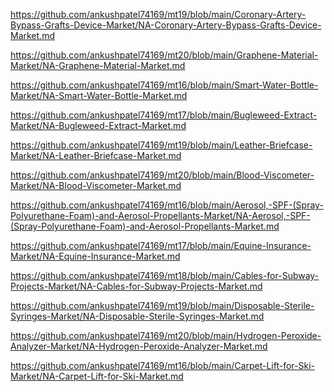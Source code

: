 <p><a href="https://github.com/ankushpatel74169/mt19/blob/main/Coronary-Artery-Bypass-Grafts-Device-Market/NA-Coronary-Artery-Bypass-Grafts-Device-Market.md">https://github.com/ankushpatel74169/mt19/blob/main/Coronary-Artery-Bypass-Grafts-Device-Market/NA-Coronary-Artery-Bypass-Grafts-Device-Market.md</a></p><p><a href="https://github.com/ankushpatel74169/mt20/blob/main/Graphene-Material-Market/NA-Graphene-Material-Market.md">https://github.com/ankushpatel74169/mt20/blob/main/Graphene-Material-Market/NA-Graphene-Material-Market.md</a></p><p><a href="https://github.com/ankushpatel74169/mt16/blob/main/Smart-Water-Bottle-Market/NA-Smart-Water-Bottle-Market.md">https://github.com/ankushpatel74169/mt16/blob/main/Smart-Water-Bottle-Market/NA-Smart-Water-Bottle-Market.md</a></p><p><a href="https://github.com/ankushpatel74169/mt17/blob/main/Bugleweed-Extract-Market/NA-Bugleweed-Extract-Market.md">https://github.com/ankushpatel74169/mt17/blob/main/Bugleweed-Extract-Market/NA-Bugleweed-Extract-Market.md</a></p><p><a href="https://github.com/ankushpatel74169/mt19/blob/main/Leather-Briefcase-Market/NA-Leather-Briefcase-Market.md">https://github.com/ankushpatel74169/mt19/blob/main/Leather-Briefcase-Market/NA-Leather-Briefcase-Market.md</a></p><p><a href="https://github.com/ankushpatel74169/mt20/blob/main/Blood-Viscometer-Market/NA-Blood-Viscometer-Market.md">https://github.com/ankushpatel74169/mt20/blob/main/Blood-Viscometer-Market/NA-Blood-Viscometer-Market.md</a></p><p><a href="https://github.com/ankushpatel74169/mt16/blob/main/Aerosol,-SPF-(Spray-Polyurethane-Foam)-and-Aerosol-Propellants-Market/NA-Aerosol,-SPF-(Spray-Polyurethane-Foam)-and-Aerosol-Propellants-Market.md">https://github.com/ankushpatel74169/mt16/blob/main/Aerosol,-SPF-(Spray-Polyurethane-Foam)-and-Aerosol-Propellants-Market/NA-Aerosol,-SPF-(Spray-Polyurethane-Foam)-and-Aerosol-Propellants-Market.md</a></p><p><a href="https://github.com/ankushpatel74169/mt17/blob/main/Equine-Insurance-Market/NA-Equine-Insurance-Market.md">https://github.com/ankushpatel74169/mt17/blob/main/Equine-Insurance-Market/NA-Equine-Insurance-Market.md</a></p><p><a href="https://github.com/ankushpatel74169/mt18/blob/main/Cables-for-Subway-Projects-Market/NA-Cables-for-Subway-Projects-Market.md">https://github.com/ankushpatel74169/mt18/blob/main/Cables-for-Subway-Projects-Market/NA-Cables-for-Subway-Projects-Market.md</a></p><p><a href="https://github.com/ankushpatel74169/mt19/blob/main/Disposable-Sterile-Syringes-Market/NA-Disposable-Sterile-Syringes-Market.md">https://github.com/ankushpatel74169/mt19/blob/main/Disposable-Sterile-Syringes-Market/NA-Disposable-Sterile-Syringes-Market.md</a></p><p><a href="https://github.com/ankushpatel74169/mt20/blob/main/Hydrogen-Peroxide-Analyzer-Market/NA-Hydrogen-Peroxide-Analyzer-Market.md">https://github.com/ankushpatel74169/mt20/blob/main/Hydrogen-Peroxide-Analyzer-Market/NA-Hydrogen-Peroxide-Analyzer-Market.md</a></p><p><a href="https://github.com/ankushpatel74169/mt16/blob/main/Carpet-Lift-for-Ski-Market/NA-Carpet-Lift-for-Ski-Market.md">https://github.com/ankushpatel74169/mt16/blob/main/Carpet-Lift-for-Ski-Market/NA-Carpet-Lift-for-Ski-Market.md</a></p>
